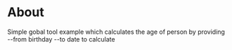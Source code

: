 ﻿# About

Simple gobal tool example which calculates the age of person by providing --from birthday --to date to calculate
